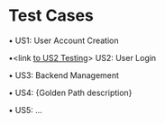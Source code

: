 # Test Cases

•<link to template slide> US1: User Account Creation

•<link [to US2 Testing](https://docs.google.com/presentation/d/1yLvg2qkUb43ItoxmNf_4VPfgJjtEmov82dFa7KHwtr4/edit?usp=sharing)> US2: User Login

•<link to template slide> US3: Backend Management

•<link to template slide> US4: {Golden Path description}

•<link to template slide> US5: …
